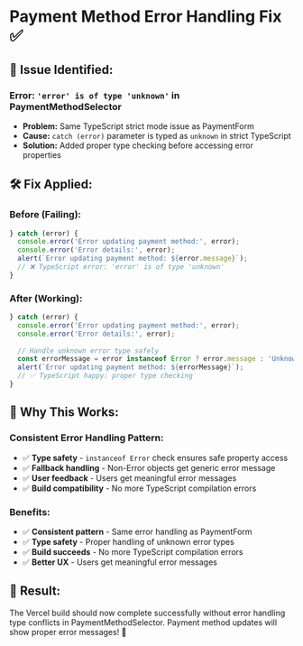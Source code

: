 # Payment Method Error Handling Fix ✅

## 🔧 **Issue Identified:**

### **Error:** `'error' is of type 'unknown'` in PaymentMethodSelector
- **Problem:** Same TypeScript strict mode issue as PaymentForm
- **Cause:** `catch (error)` parameter is typed as `unknown` in strict TypeScript
- **Solution:** Added proper type checking before accessing error properties

## 🛠️ **Fix Applied:**

### **Before (Failing):**
```typescript
} catch (error) {
  console.error('Error updating payment method:', error);
  console.error('Error details:', error);
  alert(`Error updating payment method: ${error.message}`);
  // ❌ TypeScript error: 'error' is of type 'unknown'
}
```

### **After (Working):**
```typescript
} catch (error) {
  console.error('Error updating payment method:', error);
  console.error('Error details:', error);
  
  // Handle unknown error type safely
  const errorMessage = error instanceof Error ? error.message : 'Unknown error';
  alert(`Error updating payment method: ${errorMessage}`);
  // ✅ TypeScript happy: proper type checking
}
```

## 🎯 **Why This Works:**

### **Consistent Error Handling Pattern:**
- ✅ **Type safety** - `instanceof Error` check ensures safe property access
- ✅ **Fallback handling** - Non-Error objects get generic error message
- ✅ **User feedback** - Users get meaningful error messages
- ✅ **Build compatibility** - No more TypeScript compilation errors

### **Benefits:**
- ✅ **Consistent pattern** - Same error handling as PaymentForm
- ✅ **Type safety** - Proper handling of unknown error types
- ✅ **Build succeeds** - No more TypeScript compilation errors
- ✅ **Better UX** - Users get meaningful error messages

## 🚀 **Result:**

The Vercel build should now complete successfully without error handling type conflicts in PaymentMethodSelector. Payment method updates will show proper error messages! 🎉
